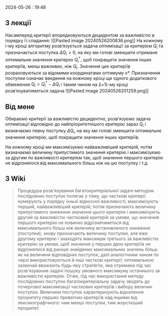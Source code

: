 2024-05-26 : 19:48

## З лекції 
Насамперед критерії впорядковуються децидентом за важливістю в
порядку її спадання:
![[Pasted image 20240526200836.png]]
На кожному і-му кроці алгоритму розв’язується задача оптимізації за
критерієм $Q_i$ та призначається поступка $\Delta Q_i>0$, на яку ми готові
зменшити отримане оптимальне значення критерію $Q^*_i$, щоб покращити
значення інших критеріїв, менш важливих, ніж $Q_i$. Значення цих критеріїв
розраховуються за відомими координатами оптимуму $x*$. Призначення
поступки означає введення на кожному кроці ще одного додаткового
обмеження $Q_i>Q^*_i-\Delta Q_i$ і таким чином на (і+1)-му кроці
розв’язуватиметься задача
![[Pasted image 20240526201259.png]]
## Від мене
 Обираємо критерії за важливістю децидентно, розв'язуємо задача оптимізації відповідно до найпріоритетнішого критерію зараз $Q_i$ і визначаємо певну поступку $\Delta Q_i$, на яку ми готові зменшити оптимальне значення критерію, щоб покращити значення інших критеріїв. 

На кожному кроці ми максимізуємо найважливіший критерій, потім визначаємо величину припустимого значення критерію і максимізуємо за другим по важливості критерієм так, щоб значення першого критерію не відрізнялося від максимального більш ніж на цю поступку і т.д
## З Wiki
>Процедура розв'язування багатокритеріальної задачі методом послідовних поступок полягає у тому, що часткові критерії нумерують у порядку їхньої відносної важливості; максимізують перший, найважливіший критерій; потім призначають величину припустимого зниження значення цього критерію і максимізують другий за важливістю частковий критерій за умови, що значення першого критерію не повинно відрізнятиметься від максимального більш ніж величину встановленого зниження (поступки); знову призначають величину поступки, але вже другому критерію і знаходять максимум третього за важливістю критерію за умови, щоб значення у перших двох критеріїв не відрізнялися від раніше знайдених максимальних значень більш як на величини відповідних поступок; далі аналогічним чином по черзі використовуються й інші часткові критерії; оптимальною зазвичай вважають будь-яку стратегію, яка отримана під час розв'язування задачі пошуку умовного максимуму останнього за важливістю критерію. Отже, під час використання методу послідовних поступок багатокритеріальну задачу зводять до почергової максимізації часткових критеріїв і вибору величин поступок. Величини поступок характеризують відхилення пріоритету перших приватних критеріїв над іншими від лексикографічного: чим менші поступки, тим жорсткіший пріоритет.
